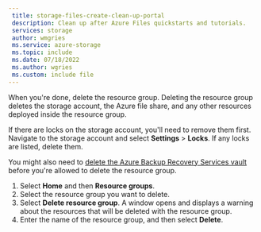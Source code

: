 ```yaml
---
 title: storage-files-create-clean-up-portal
 description: Clean up after Azure Files quickstarts and tutorials.
 services: storage
 author: wmgries
 ms.service: azure-storage
 ms.topic: include
 ms.date: 07/18/2022
 ms.author: wgries
 ms.custom: include file
---
```

When you're done, delete the resource group. Deleting the resource group deletes the storage account, the Azure file share, and any other resources deployed inside the resource group.

If there are locks on the storage account, you'll need to remove them first. Navigate to the storage account and select **Settings** > **Locks**. If any locks are listed, delete them.

You might also need to [delete the Azure Backup Recovery Services vault](../articles/backup/backup-azure-delete-vault.md) before you're allowed to delete the resource group.

1. Select **Home** and then **Resource groups**.
1. Select the resource group you want to delete.
1. Select **Delete resource group**. A window opens and displays a warning about the resources that will be deleted with the resource group.
1. Enter the name of the resource group, and then select **Delete**.
